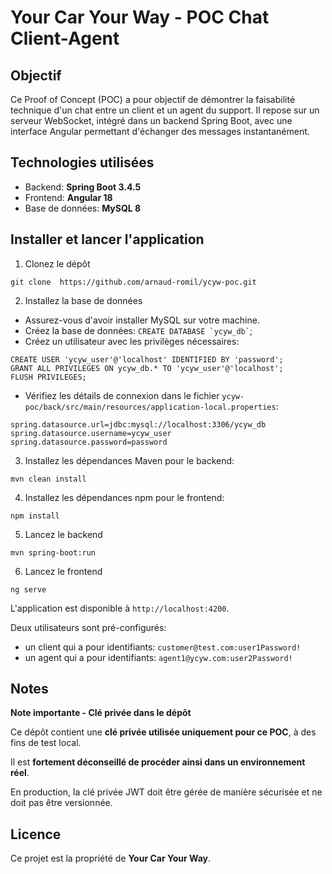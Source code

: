 # Your Car Your Way - POC Chat Client-Agent

## Objectif

Ce Proof of Concept (POC) a pour objectif de démontrer la faisabilité technique d'un chat entre un client et un agent du support.
Il repose sur un serveur WebSocket, intégré dans un backend Spring Boot, avec une interface Angular permettant d'échanger des messages instantanément.

## Technologies utilisées

- Backend: **Spring Boot 3.4.5**
- Frontend: **Angular 18**
- Base de données: **MySQL 8**

## Installer et lancer l'application

1. Clonez le dépôt

```git clone  https://github.com/arnaud-romil/ycyw-poc.git```

2. Installez la base de données

- Assurez-vous d'avoir installer MySQL sur votre machine.
- Créez la base de données: ``` CREATE DATABASE `ycyw_db` ```;
- Créez un utilisateur avec les privilèges nécessaires:
```
CREATE USER 'ycyw_user'@'localhost' IDENTIFIED BY 'password';
GRANT ALL PRIVILEGES ON ycyw_db.* TO 'ycyw_user'@'localhost';
FLUSH PRIVILEGES;
```
- Vérifiez les détails de connexion dans le fichier ```ycyw-poc/back/src/main/resources/application-local.properties```:
```
spring.datasource.url=jdbc:mysql://localhost:3306/ycyw_db
spring.datasource.username=ycyw_user
spring.datasource.password=password
```

3. Installez les dépendances Maven pour le backend: 
```
mvn clean install
```

4. Installez les dépendances npm pour le frontend:
```
npm install
```

5. Lancez le backend
```
mvn spring-boot:run
```

6. Lancez le frontend
```
ng serve
```

L'application est disponible à ```http://localhost:4200```.

Deux utilisateurs sont pré-configurés:
- un client qui a pour identifiants: ```customer@test.com:user1Password!```
- un agent qui a pour identifiants: ```agent1@ycyw.com:user2Password!```

## Notes

**Note importante - Clé privée dans le dépôt**

Ce dépôt contient une **clé privée utilisée uniquement pour ce POC**, à des fins de test local.

Il est **fortement déconseillé de procéder ainsi dans un environnement réel**.

En production, la clé privée JWT doit être gérée de manière sécurisée et ne doit pas être versionnée.


## Licence

Ce projet est la propriété de **Your Car Your Way**.











